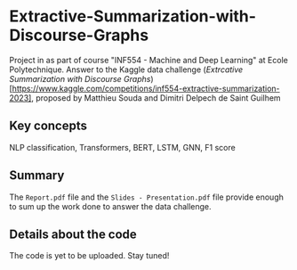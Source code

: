 # Extractive-Summarization-with-Discourse-Graphs
Project in as part of course "INF554 - Machine and Deep Learning" at Ecole Polytechnique. Answer to the Kaggle data challenge (*Extrcative Summarization with Discourse Graphs*)[https://www.kaggle.com/competitions/inf554-extractive-summarization-2023], proposed by Matthieu Souda and Dimitri Delpech de Saint Guilhem

## Key concepts
NLP classification, Transformers, BERT, LSTM, GNN, F1 score

## Summary
The `Report.pdf` file and the `Slides - Presentation.pdf` file provide enough to sum up the work done to answer the data challenge.

## Details about the code

The code is yet to be uploaded. Stay tuned!

